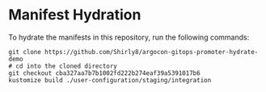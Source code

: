 # Manifest Hydration

To hydrate the manifests in this repository, run the following commands:

```shell
git clone https://github.com/Shirly8/argocon-gitops-promoter-hydrate-demo
# cd into the cloned directory
git checkout cba327aa7b7b1002fd222b274eaf39a5391017b6
kustomize build ./user-configuration/staging/integration
```

